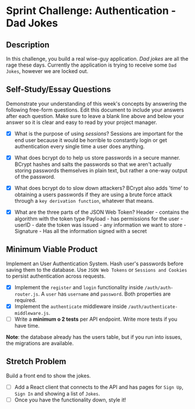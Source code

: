 # Sprint Challenge: Authentication - Dad Jokes

## Description

In this challenge, you build a real wise-guy application. _Dad jokes_ are all the rage these days. Currently the application is trying to receive some `Dad Jokes`, however we are locked out.

## Self-Study/Essay Questions

Demonstrate your understanding of this week's concepts by answering the following free-form questions. Edit this document to include your answers after each question. Make sure to leave a blank line above and below your answer so it is clear and easy to read by your project manager.

- [x] What is the purpose of using _sessions_?
      Sessions are important for the end user because it would be horrible to constantly login or get authentication every single time a user does anything.

- [x] What does bcrypt do to help us store passwords in a secure manner.
      BCrypt hashes and salts the passwords so that we aren't actually storing passwords themselves in plain text, but rather a one-way output of the password.

- [x] What does bcrypt do to slow down attackers?
      BCrypt also adds 'time' to obtaining a users passwords if they are using a brute force attack through a `key derivation function`, whatever that means.

- [x] What are the three parts of the JSON Web Token?
      Header - contains the algorithm with the token type
      Payload - has permissions for the user - userID - date the token was issued - any information we want to store - Signature - Has all the information signed with a secret

## Minimum Viable Product

Implement an User Authentication System. Hash user's passwords before saving them to the database. Use `JSON Web Tokens` or `Sessions and Cookies` to persist authentication across requests.

- [x] Implement the `register` and `login` functionality inside `/auth/auth-router.js`. A `user` has `username` and `password`. Both properties are required.
- [x] Implement the `authenticate` middleware inside `/auth/authenticate-middleware.js`.
- [ ] Write a **minimum o 2 tests** per API endpoint. Write more tests if you have time.

**Note**: the database already has the users table, but if you run into issues, the migrations are available.

## Stretch Problem

Build a front end to show the jokes.

- [ ] Add a React client that connects to the API and has pages for `Sign Up`, `Sign In` and showing a list of `Jokes`.
- [ ] Once you have the functionality down, style it!
